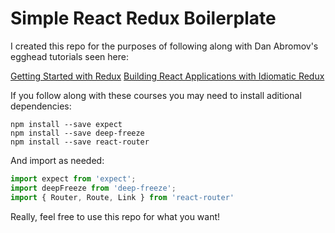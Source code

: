 # Simple React Redux Boilerplate

I created this repo for the purposes of following along with Dan Abromov's egghead tutorials seen here:

[Getting Started with Redux](https://egghead.io/courses/getting-started-with-redux)
[Building React Applications with Idiomatic Redux](https://egghead.io/courses/building-react-applications-with-idiomatic-redux)

If you follow along with these courses you may need to install aditional dependencies:

```
npm install --save expect
npm install --save deep-freeze
npm install --save react-router
```

And import as needed:

```javascript
import expect from 'expect';
import deepFreeze from 'deep-freeze';
import { Router, Route, Link } from 'react-router'
```

Really, feel free to use this repo for what you want!
